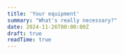 ```yaml
---
title: 'Your equipment'
summary: "What's really necessary?"
date: 2024-11-26T00:00:00Z
draft: true
readTime: true 
---
```

